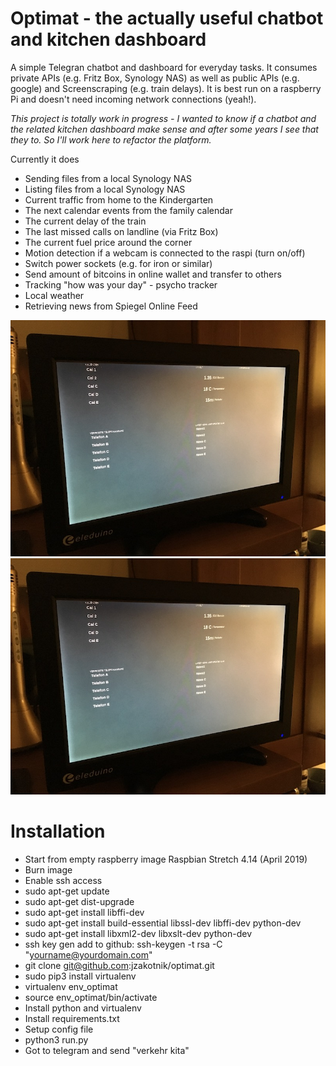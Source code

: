 # Optimat - the actually useful chatbot and kitchen dashboard
A simple Telegran chatbot and dashboard for everyday tasks. It consumes private APIs (e.g. Fritz Box, Synology NAS) as well as public APIs (e.g. google) and Screenscraping (e.g. train delays). It is best run on a raspberry Pi and doesn't need incoming network connections (yeah!).

*This project is totally work in progress - I wanted to know if a chatbot and the related kitchen dashboard make sense and after some years I see that they to. So I'll work here to refactor the platform.*

Currently it does
* Sending files from a local Synology NAS
* Listing files from a local Synology NAS
* Current traffic from home to the Kindergarten
* The next calendar events from the family calendar
* The current delay of the train
* The last missed calls on landline (via Fritz Box)
* The current fuel price around the corner
* Motion detection if a webcam is connected to the raspi (turn on/off)
* Switch power sockets (e.g. for iron or similar)
* Send amount of bitcoins in online wallet and transfer to others
* Tracking "how was your day" - psycho tracker
* Local weather
* Retrieving news from Spiegel Online Feed

![Telegram chat example](doc/sample_dashboard.jpg?raw=true "Telegram chat example")
![Dashboard example](doc/sample_dashboard.jpg?raw=true "Dashboard example")

# Installation
* Start from empty raspberry image Raspbian Stretch 4.14 (April 2019)
* Burn image
* Enable ssh access
* sudo apt-get update
* sudo apt-get dist-upgrade
* sudo apt-get install libffi-dev
* sudo apt-get install build-essential libssl-dev libffi-dev python-dev
* sudo apt-get install libxml2-dev libxslt-dev python-dev
* ssh key gen add to github: ssh-keygen -t rsa -C "yourname@yourdomain.com"
* git clone git@github.com:jzakotnik/optimat.git
* sudo pip3 install virtualenv
* virtualenv env_optimat
* source env_optimat/bin/activate
* Install python and virtualenv
* Install requirements.txt
* Setup config file
* python3 run.py
* Got to telegram and send "verkehr kita"



